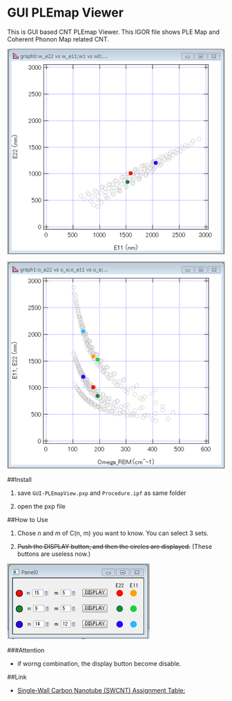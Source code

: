 GUI PLEmap Viewer
====

This is GUI based CNT PLEmap Viewer.
This IGOR file shows PLE Map and Coherent Phonon Map related CNT.

![map based on wave length](doc/img/graph0_w.png "PLE Map")

![Coherent Phonon Map](doc/img/graph1_cpm.png "Coherent Phonon Map")

##Install
1. save `GUI-PLEmapView.pxp` and `Procedure.ipf` as same folder

2. open the pxp file

##How to Use
1. Chose _n_ and _m_ of C(n, m) you want to know. You can select 3 sets.

2. ~~Push the DISPLAY button, and then the circles are displayed.~~ (These buttons are useless now.)

![n, m selector](doc/img/panel0.png)

###Attention
- if worng combination, the display button become disable.

##Link
 - [Single-Wall Carbon Nanotube (SWCNT) Assignment Table:](http://www.ece.rice.edu/~irlabs/research.htm)

